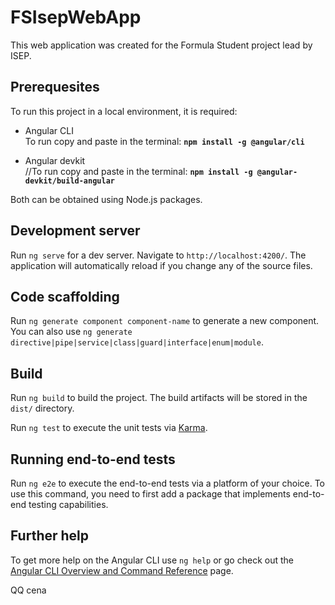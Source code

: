 # FSIsepWebApp

This web application was created for the Formula Student project lead by ISEP.

## Prerequesites

To run this project in a local environment, it is required:

- Angular CLI <br>To run copy and paste in the terminal: <b>`npm install -g @angular/cli`</b>

- Angular devkit <br>//To run copy and paste in the terminal: <b>`npm install -g @angular-devkit/build-angular`</b>

Both can be obtained using Node.js packages.

## Development server

Run `ng serve` for a dev server. Navigate to `http://localhost:4200/`. The application will automatically reload if you change any of the source files.

## Code scaffolding
Run `ng generate component component-name` to generate a new component. You can also use `ng generate directive|pipe|service|class|guard|interface|enum|module`.

## Build

Run `ng build` to build the project. The build artifacts will be stored in the `dist/` directory.


Run `ng test` to execute the unit tests via [Karma](https://karma-runner.github.io).

## Running end-to-end tests

Run `ng e2e` to execute the end-to-end tests via a platform of your choice. To use this command, you need to first add a package that implements end-to-end testing capabilities.

## Further help

To get more help on the Angular CLI use `ng help` or go check out the [Angular CLI Overview and Command Reference](https://angular.io/cli) page.

QQ cena